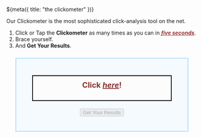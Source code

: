 ${meta({
	title: "the clickometer"
})}
<div>
	Our Clickometer is the most sophisticated click-analysis tool on the net.
	<ol>
		<li>Click or Tap the <b>Clickometer</b> as many times as you can in <span style='color: #993333; font-weight: bold; text-decoration: underline; font-style: italic;'>five seconds</span>.</li>
		<li>Brace yourself.</li>
		<li>And <b>Get Your Results</b>.</li>
	</ol>
</div>

<style type='text/css'>
	#clickocontainer {
		margin: 1.5rem;
		padding: 1.5rem;
		border: 2px solid #aaddff;
		background-color: #f5faff;
	}
	
	#meter {
		position: relative;
		width: 90%;
		height: 4rem;
		border: 2px black solid;
		margin: 1.25rem auto;
		padding: 0px;
		background-color: #fcfcfc;
	}

	#meter_bar {
		position: absolute;
		width: 0%;
		height: 100%;
		background-color: red;
		z-index: 1;
	}

	#timer {
		position: absolute;
		width: 100%;
		margin: 0.75rem auto;
		padding: 0px;
		font-size: 3rem;
		font-weight: bold;
		text-align: center;
		color: #000000;
		z-index: 2;
	}

	.click-overlay {
		position: absolute;
		width: 100%;
		height: 100%;
		background-color: transparent;
		z-index: 3;
	}
</style>

<div id='clickocontainer'>
	<div id='meter'>
		<div id='timer'><span style='font-size: 1.25rem; color: #883333;'>Click <u><i>here</i></u>!</span></div>
		<div id='meter_bar'>
		</div>
		<div id='click-target' class='click-overlay'
			onclick="clickometer_pump(1);"
			ondblclick="clickometer_pump(2);"
		></div>
	</div>
	<form
		style='text-align: center;'
		id='clickometer_form'
		name='clickometer'
		action='/clickometer-result'
		method='GET'
	>
		<input type='hidden' id='clickpower' name='p' />
		<input id='submit_button' type='submit' class='toggleable_button'
			value='Get Your Results' disabled='disabled' />
	</form>
</div>

<div id='click_tracker'></div>

<script type='text/javascript' src='./clickometer.js'></script>

